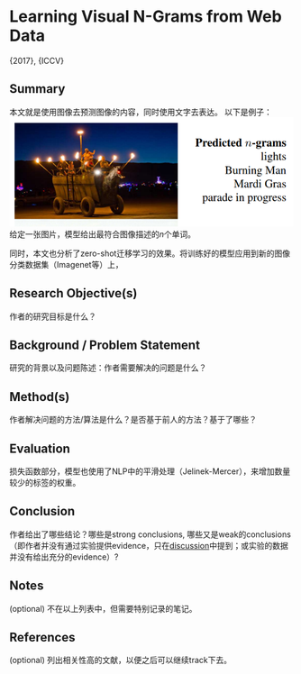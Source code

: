 # Learning Visual N-Grams from Web Data

{2017}, {ICCV}


## Summary

本文就是使用图像去预测图像的内容，同时使用文字去表达。
以下是例子：
![Visual N-Gram](../../../../../../Attachments/4.%20Artificial%20intelligence/1.%20Major%20goals/Perception/Computer%20vision/Object%20Detection/+Papers/Visual%20N-Gram/IMG-20240214165834062.png)
给定一张图片，模型给出最符合图像描述的$n$个单词。

同时，本文也分析了zero-shot迁移学习的效果。将训练好的模型应用到新的图像分类数据集（Imagenet等）上，

## Research Objective(s)

作者的研究目标是什么？

  

## Background / Problem Statement

研究的背景以及问题陈述：作者需要解决的问题是什么？

  

## Method(s)

作者解决问题的方法/算法是什么？是否基于前人的方法？基于了哪些？

  

## Evaluation
损失函数部分，模型也使用了NLP中的平滑处理（Jelinek-Mercer），来增加数量较少的标签的权重。

  

## Conclusion

作者给出了哪些结论？哪些是strong conclusions, 哪些又是weak的conclusions（即作者并没有通过实验提供evidence，只在[discussion](https://www.zhihu.com/search?q=discussion&search_source=Entity&hybrid_search_source=Entity&hybrid_search_extra=%7B%22sourceType%22%3A%22answer%22%2C%22sourceId%22%3A142802496%7D)中提到；或实验的数据并没有给出充分的evidence）?

  

## Notes

(optional) 不在以上列表中，但需要特别记录的笔记。

  

## References

(optional) 列出相关性高的文献，以便之后可以继续track下去。
